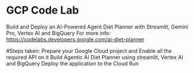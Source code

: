 # GCP Code Lab
Build and Deploy an AI-Powered Agent Diet Planner with Streamlit, Gemini Pro, Vertex AI and BigQuery
For more info: https://codelabs.developers.google.com/ai-diet-planner

#Steps taken:
Prepare your Google Cloud project and Enable all the required API on it
Build Agentic AI Diet Planner using streamlit, Vertex AI and BigQuery
Deploy the application to the Cloud Run
